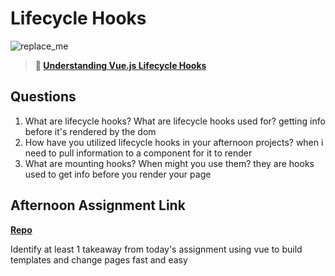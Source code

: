 # Lifecycle Hooks

![replace_me](https://codeworks.blob.core.windows.net/public/assets/img/illustrations/placeholder.svg)

> **📖 [Understanding Vue.js Lifecycle Hooks](https://codeworksacademy.com/fs-student-guide/resources/wk6/03-Vue-Lifecycle-Hooks)**

## Questions

1. What are lifecycle hooks? What are lifecycle hooks used for?
getting info before it's rendered by the dom
2. How have you utilized lifecycle hooks in your afternoon projects?
when i need to pull information to a component for it to render
3. What are mounting hooks? When might you use them?
they are hooks used to get info before you render your page
## Afternoon Assignment Link

**[Repo](https://github.com/LiamSmith1992/Vuegregslsit)**

Identify at least 1 takeaway from today's assignment
using vue to build templates and change pages fast and easy